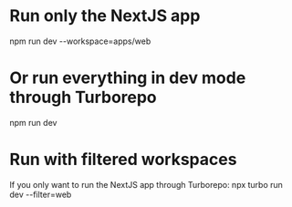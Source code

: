 # Run only the NextJS app

npm run dev --workspace=apps/web

# Or run everything in dev mode through Turborepo

npm run dev

# Run with filtered workspaces

If you only want to run the NextJS app through Turborepo:
npx turbo run dev --filter=web

